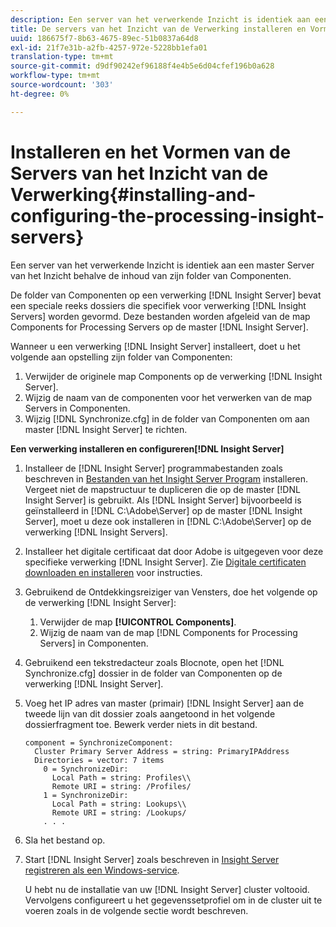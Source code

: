 ```yaml
---
description: Een server van het verwerkende Inzicht is identiek aan een master Server van het Inzicht behalve de inhoud van zijn folder van Componenten.
title: De servers van het Inzicht van de Verwerking installeren en Vormen
uuid: 186675f7-8b63-4675-89ec-51b0837a64d8
exl-id: 21f7e31b-a2fb-4257-972e-5228bb1efa01
translation-type: tm+mt
source-git-commit: d9df90242ef96188f4e4b5e6d04cfef196b0a628
workflow-type: tm+mt
source-wordcount: '303'
ht-degree: 0%

---
```


# Installeren en het Vormen van de Servers van het Inzicht van de Verwerking{#installing-and-configuring-the-processing-insight-servers}

Een server van het verwerkende Inzicht is identiek aan een master Server van het Inzicht behalve de inhoud van zijn folder van Componenten.

De folder van Componenten op een verwerking [!DNL Insight Server] bevat een speciale reeks dossiers die specifiek voor verwerking [!DNL Insight Servers] worden gevormd. Deze bestanden worden afgeleid van de map Components for Processing Servers op de master [!DNL Insight Server].

Wanneer u een verwerking [!DNL Insight Server] installeert, doet u het volgende aan opstelling zijn folder van Componenten:

1. Verwijder de originele map Components op de verwerking [!DNL Insight Server].
1. Wijzig de naam van de componenten voor het verwerken van de map Servers in Componenten.
1. Wijzig [!DNL Synchronize.cfg] in de folder van Componenten om aan master [!DNL Insight Server] te richten.

**Een verwerking installeren en configureren[!DNL Insight Server]**

1. Installeer de [!DNL Insight Server] programmabestanden zoals beschreven in [Bestanden van het Insight Server Program](../../../../../../home/c-inst-svr/c-install-ins-svr/t-install-proc-inst-svr-dpu/t-install-prgm-files.md#task-1e6251fd39714186baa40d38f23d0088) installeren. Vergeet niet de mapstructuur te dupliceren die op de master [!DNL Insight Server] is gebruikt. Als [!DNL Insight Server] bijvoorbeeld is geïnstalleerd in [!DNL C:\Adobe\Server] op de master [!DNL Insight Server], moet u deze ook installeren in [!DNL C:\Adobe\Server] op de verwerking [!DNL Insight Servers].
1. Installeer het digitale certificaat dat door Adobe is uitgegeven voor deze specifieke verwerking [!DNL Insight Server]. Zie [Digitale certificaten downloaden en installeren](../../../../../../home/c-inst-svr/c-install-ins-svr/t-install-proc-inst-svr-dpu/c-dnld-dgtl-cert/c-dnld-dgtl-cert.md#concept-4f79c240492f4e52b6375b4b3bbefa17) voor instructies.
1. Gebruikend de Ontdekkingsreiziger van Vensters, doe het volgende op de verwerking [!DNL Insight Server]:

   1. Verwijder de map **[!UICONTROL Components]**.
   1. Wijzig de naam van de map [!DNL Components for Processing Servers] in Componenten.

1. Gebruikend een tekstredacteur zoals Blocnote, open het [!DNL Synchronize.cfg] dossier in de folder van Componenten op de verwerking [!DNL Insight Server].
1. Voeg het IP adres van master (primair) [!DNL Insight Server] aan de tweede lijn van dit dossier zoals aangetoond in het volgende dossierfragment toe. Bewerk verder niets in dit bestand.

   ```
   component = SynchronizeComponent:
     Cluster Primary Server Address = string: PrimaryIPAddress
     Directories = vector: 7 items
       0 = SynchronizeDir:
         Local Path = string: Profiles\\
         Remote URI = string: /Profiles/
       1 = SynchronizeDir:
         Local Path = string: Lookups\\
         Remote URI = string: /Lookups/
       . . .
   ```

1. Sla het bestand op.
1. Start [!DNL Insight Server] zoals beschreven in [Insight Server registreren als een Windows-service](../../../../../../home/c-inst-svr/c-install-ins-svr/t-install-proc-inst-svr-dpu/c-reg-wdws-svc.md#concept-f2c7aa891d544a2595aa01d0d796a540).

   U hebt nu de installatie van uw [!DNL Insight Server] cluster voltooid. Vervolgens configureert u het gegevenssetprofiel om in de cluster uit te voeren zoals in de volgende sectie wordt beschreven.
